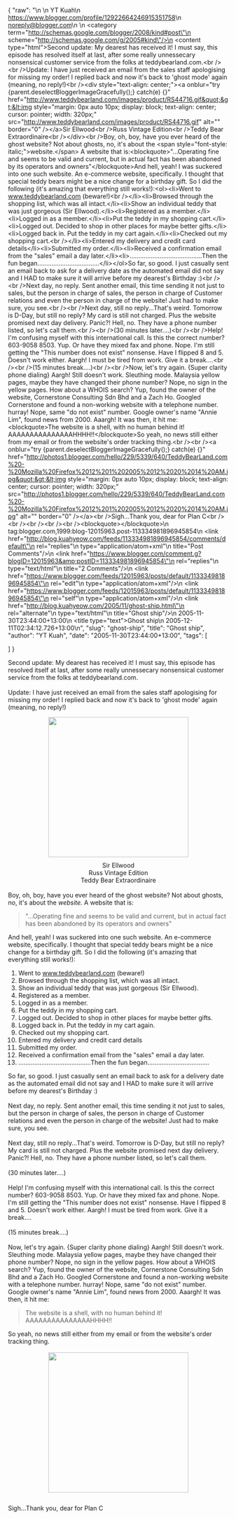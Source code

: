 {
  "raw": "<entry>\n  <author>\n    <name>YT Kuah</name>\n    <uri>https://www.blogger.com/profile/12922664246915351758</uri>\n    <email>noreply@blogger.com</email>\n  </author>\n  <category term=\"http://schemas.google.com/blogger/2008/kind#post\"\n    scheme=\"http://schemas.google.com/g/2005#kind\"/>\n  <content type=\"html\">Second update: My dearest has received it! I must say, this episode has resolved itself at last, after some really unnessecary nonsensical customer service from the folks at teddybearland.com.&lt;br /&gt;&lt;br /&gt;Update: I have just received an email from the sales staff apologising for missing my order! I replied back and now it's back to 'ghost mode' again (meaning, no reply!)&lt;br /&gt;&lt;div style=&quot;text-align: center;&quot;&gt;&lt;a onblur=&quot;try {parent.deselectBloggerImageGracefully();} catch(e) {}&quot; href=&quot;http://www.teddybearland.com/images/product/RS44716.gif&quot;&gt;&lt;img style=&quot;margin: 0px auto 10px; display: block; text-align: center; cursor: pointer; width: 320px;&quot; src=&quot;http://www.teddybearland.com/images/product/RS44716.gif&quot; alt=&quot;&quot; border=&quot;0&quot; /&gt;&lt;/a&gt;Sir Ellwood&lt;br /&gt;Russ Vintage Edition&lt;br /&gt;Teddy Bear Extraordinaire&lt;br /&gt;&lt;/div&gt;&lt;br /&gt;Boy, oh, boy, have you ever heard of the ghost website? Not about ghosts,  no, it's about the &lt;span style=&quot;font-style: italic;&quot;&gt;website.&lt;/span&gt; A website that is:&lt;blockquote&gt;&quot;...Operating fine and seems to be valid and current, but in actual fact has been abandoned by its operators and owners&quot;&lt;/blockquote&gt;And hell, yeah! I was suckered into one such website. An e-commerce website, specifically. I thought that special teddy bears might be a nice change for a birthday gift. So I did the following (it's amazing that everything still works!):&lt;ol&gt;&lt;li&gt;Went to www.teddybearland.com (beware!)&lt;br /&gt;&lt;/li&gt;&lt;li&gt;Browsed through the shopping list, which was all intact.&lt;/li&gt;&lt;li&gt;Show an individual teddy that was just gorgeous (Sir Ellwood).&lt;/li&gt;&lt;li&gt;Registered as a member.&lt;/li&gt;&lt;li&gt;Logged in as a member.&lt;/li&gt;&lt;li&gt;Put the teddy in my shopping cart.&lt;/li&gt;&lt;li&gt;Logged out. Decided to shop in other places for maybe better gifts.&lt;/li&gt;&lt;li&gt;Logged back in. Put the teddy in my cart again.&lt;/li&gt;&lt;li&gt;Checked out my shopping cart.&lt;br /&gt;&lt;/li&gt;&lt;li&gt;Entered my delivery and credit card details&lt;/li&gt;&lt;li&gt;Submitted my order.&lt;/li&gt;&lt;li&gt;Received a confirmation email from the &quot;sales&quot; email a day later.&lt;/li&gt;&lt;li&gt;.........................................Then the fun began...................................&lt;/li&gt;&lt;/ol&gt;So far, so good. I just casually sent an email back to ask for a delivery date as the automated email did not say and I HAD to make sure it will arrive before my dearest's Birthday :)&lt;br /&gt;&lt;br /&gt;Next day, no reply. Sent another email, this time sending it not just to sales, but the person in charge of sales, the person in charge of Customer relations and even the person in charge of the website! Just had to make sure, you see.&lt;br /&gt;&lt;br /&gt;Next day, still no reply...That's weird. Tomorrow is D-Day, but still no reply? My card is still not charged. Plus the website promised next day delivery. Panic?! Hell, no. They have a phone number listed, so let's call them.&lt;br /&gt;&lt;br /&gt;(30 minutes later....)&lt;br /&gt;&lt;br /&gt;Help! I'm confusing myself with this international call. Is this the correct number? 603-9058 8503. Yup. Or have they mixed fax and phone. Nope. I'm still getting the &quot;This number does not exist&quot; nonsense. Have I flipped 8 and 5. Doesn't work either. Aargh! I must be tired from work. Give it a break....&lt;br /&gt;&lt;br /&gt;(15 minutes break....)&lt;br /&gt;&lt;br /&gt;Now, let's try again. {Super clarity phone dialing} Aargh! Still doesn't work. Sleuthing mode. Malaysia yellow pages, maybe they have changed their phone number? Nope, no sign in the yellow pages. How about a WHOIS search? Yup, found the owner of the website, Cornerstone Consulting Sdn Bhd and a Zach Ho. Googled Cornerstone and found a non-working website with a telephone number. hurray! Nope, same &quot;do not exist&quot; number. Google owner's name &quot;Annie Lim&quot;, found news from 2000. Aaargh! It was then, it hit me:&lt;blockquote&gt;The website is a shell, with no human behind it! AAAAAAAAAAAAAAAHHHH!!&lt;/blockquote&gt;So yeah, no news still either from my email or from the website's order tracking thing.&lt;br /&gt;&lt;br /&gt;&lt;a onblur=&quot;try {parent.deselectBloggerImageGracefully();} catch(e) {}&quot; href=&quot;http://photos1.blogger.com/hello/229/5339/640/TeddyBearLand.com%20-%20Mozilla%20Firefox%2012%201%202005%2012%2020%2014%20AM.jpg&quot;&gt;&lt;img style=&quot;margin: 0px auto 10px; display: block; text-align: center; cursor: pointer; width: 320px;&quot; src=&quot;http://photos1.blogger.com/hello/229/5339/640/TeddyBearLand.com%20-%20Mozilla%20Firefox%2012%201%202005%2012%2020%2014%20AM.jpg&quot; alt=&quot;&quot; border=&quot;0&quot; /&gt;&lt;/a&gt;&lt;br /&gt;Sigh...Thank you, dear for Plan C&lt;br /&gt;&lt;br /&gt;&lt;br /&gt;&lt;br /&gt;&lt;br /&gt;&lt;blockquote&gt;&lt;/blockquote&gt;</content>\n  <id>tag:blogger.com,1999:blog-12015963.post-113334981896945854</id>\n  <link href=\"http://blog.kuahyeow.com/feeds/113334981896945854/comments/default\"\n    rel=\"replies\"\n    type=\"application/atom+xml\"\n    title=\"Post Comments\"/>\n  <link href=\"https://www.blogger.com/comment.g?blogID=12015963&amp;postID=113334981896945854\"\n    rel=\"replies\"\n    type=\"text/html\"\n    title=\"2 Comments\"/>\n  <link href=\"https://www.blogger.com/feeds/12015963/posts/default/113334981896945854\"\n    rel=\"edit\"\n    type=\"application/atom+xml\"/>\n  <link href=\"https://www.blogger.com/feeds/12015963/posts/default/113334981896945854\"\n    rel=\"self\"\n    type=\"application/atom+xml\"/>\n  <link href=\"http://blog.kuahyeow.com/2005/11/ghost-ship.html\"\n    rel=\"alternate\"\n    type=\"text/html\"\n    title=\"Ghost ship\"/>\n  <published>2005-11-30T23:44:00+13:00</published>\n  <title type=\"text\">Ghost ship</title>\n  <updated>2005-12-11T02:34:12.726+13:00</updated>\n</entry>",
  "slug": "ghost-ship",
  "title": "Ghost ship",
  "author": "YT Kuah",
  "date": "2005-11-30T23:44:00+13:00",
  "tags": [

  ]
}

Second update: My dearest has received it! I must say, this episode has resolved itself at last, after some really unnessecary nonsensical customer service from the folks at teddybearland.com.<br /><br />Update: I have just received an email from the sales staff apologising for missing my order! I replied back and now it's back to 'ghost mode' again (meaning, no reply!)<br /><div style="text-align: center;"><a onblur="try {parent.deselectBloggerImageGracefully();} catch(e) {}" href="http://www.teddybearland.com/images/product/RS44716.gif"><img style="margin: 0px auto 10px; display: block; text-align: center; cursor: pointer; width: 320px;" src="http://www.teddybearland.com/images/product/RS44716.gif" alt="" border="0" /></a>Sir Ellwood<br />Russ Vintage Edition<br />Teddy Bear Extraordinaire<br /></div><br />Boy, oh, boy, have you ever heard of the ghost website? Not about ghosts,  no, it's about the <span style="font-style: italic;">website.</span> A website that is:<blockquote>"...Operating fine and seems to be valid and current, but in actual fact has been abandoned by its operators and owners"</blockquote>And hell, yeah! I was suckered into one such website. An e-commerce website, specifically. I thought that special teddy bears might be a nice change for a birthday gift. So I did the following (it's amazing that everything still works!):<ol><li>Went to www.teddybearland.com (beware!)<br /></li><li>Browsed through the shopping list, which was all intact.</li><li>Show an individual teddy that was just gorgeous (Sir Ellwood).</li><li>Registered as a member.</li><li>Logged in as a member.</li><li>Put the teddy in my shopping cart.</li><li>Logged out. Decided to shop in other places for maybe better gifts.</li><li>Logged back in. Put the teddy in my cart again.</li><li>Checked out my shopping cart.<br /></li><li>Entered my delivery and credit card details</li><li>Submitted my order.</li><li>Received a confirmation email from the "sales" email a day later.</li><li>.........................................Then the fun began...................................</li></ol>So far, so good. I just casually sent an email back to ask for a delivery date as the automated email did not say and I HAD to make sure it will arrive before my dearest's Birthday :)<br /><br />Next day, no reply. Sent another email, this time sending it not just to sales, but the person in charge of sales, the person in charge of Customer relations and even the person in charge of the website! Just had to make sure, you see.<br /><br />Next day, still no reply...That's weird. Tomorrow is D-Day, but still no reply? My card is still not charged. Plus the website promised next day delivery. Panic?! Hell, no. They have a phone number listed, so let's call them.<br /><br />(30 minutes later....)<br /><br />Help! I'm confusing myself with this international call. Is this the correct number? 603-9058 8503. Yup. Or have they mixed fax and phone. Nope. I'm still getting the "This number does not exist" nonsense. Have I flipped 8 and 5. Doesn't work either. Aargh! I must be tired from work. Give it a break....<br /><br />(15 minutes break....)<br /><br />Now, let's try again. {Super clarity phone dialing} Aargh! Still doesn't work. Sleuthing mode. Malaysia yellow pages, maybe they have changed their phone number? Nope, no sign in the yellow pages. How about a WHOIS search? Yup, found the owner of the website, Cornerstone Consulting Sdn Bhd and a Zach Ho. Googled Cornerstone and found a non-working website with a telephone number. hurray! Nope, same "do not exist" number. Google owner's name "Annie Lim", found news from 2000. Aaargh! It was then, it hit me:<blockquote>The website is a shell, with no human behind it! AAAAAAAAAAAAAAAHHHH!!</blockquote>So yeah, no news still either from my email or from the website's order tracking thing.<br /><br /><a onblur="try {parent.deselectBloggerImageGracefully();} catch(e) {}" href="http://photos1.blogger.com/hello/229/5339/640/TeddyBearLand.com%20-%20Mozilla%20Firefox%2012%201%202005%2012%2020%2014%20AM.jpg"><img style="margin: 0px auto 10px; display: block; text-align: center; cursor: pointer; width: 320px;" src="http://photos1.blogger.com/hello/229/5339/640/TeddyBearLand.com%20-%20Mozilla%20Firefox%2012%201%202005%2012%2020%2014%20AM.jpg" alt="" border="0" /></a><br />Sigh...Thank you, dear for Plan C<br /><br /><br /><br /><br /><blockquote></blockquote>